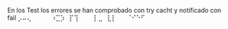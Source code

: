En los Test los errores se han comprobado con try cacht y notificado con fail
 ⡠⠤⢄⠀⠀⠀⠀
⠰⣉⡱⠀⡏⢹⠀⠀⠀
 ⡇⣀⠀⣇⡇⠀⠀
 ⠈⠊⠑⠋⠀⠀
